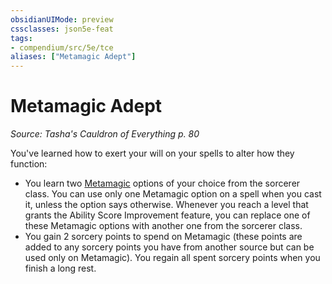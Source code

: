 ```yaml
---
obsidianUIMode: preview
cssclasses: json5e-feat
tags:
- compendium/src/5e/tce
aliases: ["Metamagic Adept"]
---
```

# Metamagic Adept
*Source: Tasha's Cauldron of Everything p. 80*  

You've learned how to exert your will on your spells to alter how they function:

- You learn two [Metamagic](../optional-features/list-metamagic.md#) options of your choice from the sorcerer class. You can use only one Metamagic option on a spell when you cast it, unless the option says otherwise. Whenever you reach a level that grants the Ability Score Improvement feature, you can replace one of these Metamagic options with another one from the sorcerer class.  
- You gain 2 sorcery points to spend on Metamagic (these points are added to any sorcery points you have from another source but can be used only on Metamagic). You regain all spent sorcery points when you finish a long rest.